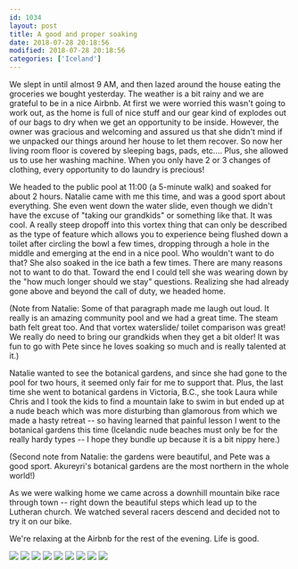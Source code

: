 ```yaml
---
id: 1034
layout: post
title: A good and proper soaking
date: 2018-07-28 20:18:56
modified: 2018-07-28 20:18:56
categories: ['Iceland']
---
```


We slept in until almost 9 AM, and then lazed around the house eating the groceries we bought yesterday. The weather is a bit rainy and we are grateful to be in a nice Airbnb. At first we were worried this wasn't going to work out, as the home is full of nice stuff and our gear kind of explodes out of our bags to dry when we get an opportunity to be inside. However, the owner was gracious and welcoming and assured us that she didn't mind if we unpacked our things around her house to let them recover. So now her living room floor is covered by sleeping bags, pads, etc.... Plus, she allowed us to use her washing machine. When you only have 2 or 3 changes of clothing, every opportunity to do laundry is precious!

We headed to the public pool at 11:00 (a 5-minute walk) and soaked for about 2 hours. Natalie came with me this time, and was a good sport about everything. She even went down the water slide, even though we didn't have the excuse of "taking our grandkids" or something like that. It was cool. A really steep dropoff into this vortex thing that can only be described as the type of feature which allows you to experience being flushed down a toilet after circling the bowl a few times, dropping through a hole in the middle and emerging at the end in a nice pool. Who wouldn't want to do that? She also soaked in the ice bath a few times. There are many reasons not to want to do that. Toward the end I could tell she was wearing down by the "how much longer should we stay" questions. Realizing she had already gone above and beyond the call of duty, we headed home.

(Note from Natalie: Some of that paragraph made me laugh out loud. It really is an amazing community pool and we had a great time. The steam bath felt great too. And that vortex waterslide/ toilet comparison was great! We really do need to bring our grandkids when they get a bit older! It was fun to go with Pete since he loves soaking so much and is really talented at it.)

Natalie wanted to see the botanical gardens, and since she had gone to the pool for two hours, it seemed only fair for me to support that. Plus, the last time she went to botanical gardens in Victoria, B.C., she took Laura while Chris and I took the kids to find a mountain lake to swim in but ended up at a nude beach which was more disturbing than glamorous from which we made a hasty retreat -- so having learned that painful lesson I went to the botanical gardens this time (Icelandic nude beaches must only be for the really hardy types -- I hope they bundle up because it is a bit nippy here.)

(Second note from Natalie: the gardens were beautiful, and Pete was a good sport. Akureyri's botanical gardens are the most northern in the whole world!)

As we were walking home we came across a downhill mountain bike race through town -- right down the beautiful steps which lead up to the Lutheran church. We watched several racers descend and decided not to try it on our bike.

We're relaxing at the Airbnb for the rest of the evening. Life is good.

![](https://whitingpt.files.wordpress.com/2018/07/img_20180728_144450.jpg)
![](https://whitingpt.files.wordpress.com/2018/07/img_20180728_172028.jpg)
![](https://whitingpt.files.wordpress.com/2018/07/img_20180728_174611.jpg)
![](https://whitingpt.files.wordpress.com/2018/07/img_20180728_174744.jpg)
![](https://whitingpt.files.wordpress.com/2018/07/img_20180728_1750574217972721918204005.jpg)
![](https://whitingpt.files.wordpress.com/2018/07/img_20180728_175910.jpg)
![](https://whitingpt.files.wordpress.com/2018/07/img_20180728_1751406272317186826117528.jpg)
![](https://whitingpt.files.wordpress.com/2018/07/img_20180728_17551092142008172683871.jpg)
![](https://whitingpt.files.wordpress.com/2018/07/efxi02.jpg)
